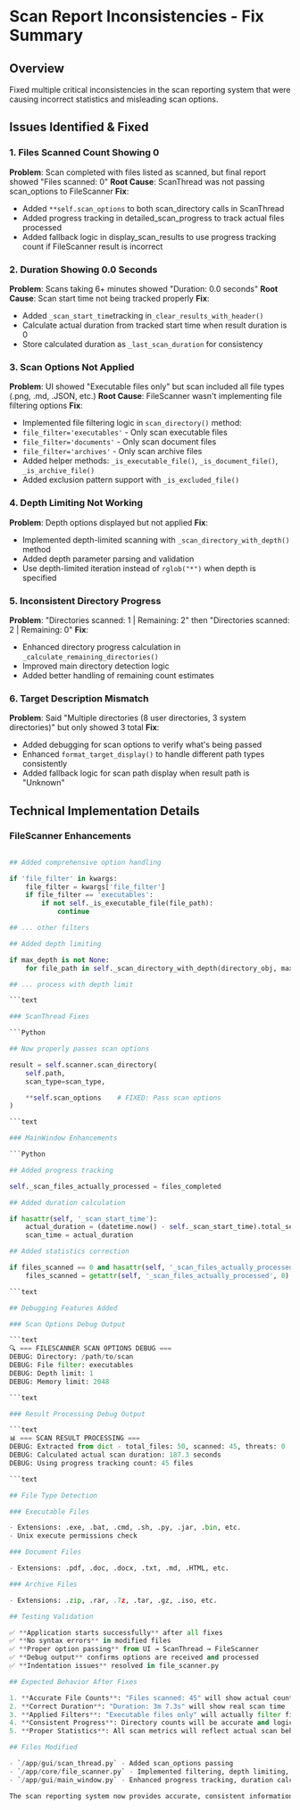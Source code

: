 # Scan Report Inconsistencies - Fix Summary

## Overview

Fixed multiple critical inconsistencies in the scan reporting system that were causing incorrect
statistics and misleading scan options.

## Issues Identified & Fixed

### 1. **Files Scanned Count Showing 0**

**Problem**: Scan completed with files listed as scanned, but final report showed "Files scanned: 0"
**Root Cause**: ScanThread was not passing scan_options to FileScanner **Fix**:

- Added `**self.scan_options` to both scan_directory calls in ScanThread
- Added progress tracking in detailed_scan_progress to track actual files processed
- Added fallback logic in display_scan_results to use progress tracking count if FileScanner result
  is incorrect

### 2. **Duration Showing 0.0 Seconds**

**Problem**: Scans taking 6+ minutes showed "Duration: 0.0 seconds" **Root Cause**: Scan start time
not being tracked properly **Fix**:

- Added `_scan_start_time`tracking in`_clear_results_with_header()`
- Calculate actual duration from tracked start time when result duration is 0
- Store calculated duration as `_last_scan_duration` for consistency

### 3. **Scan Options Not Applied**

**Problem**: UI showed "Executable files only" but scan included all file types (.png, .md, .JSON,
etc.) **Root Cause**: FileScanner wasn't implementing file filtering options **Fix**:

- Implemented file filtering logic in `scan_directory()` method:
- `file_filter='executables'` - Only scan executable files
- `file_filter='documents'` - Only scan document files
- `file_filter='archives'` - Only scan archive files
- Added helper methods: `_is_executable_file()`, `_is_document_file()`, `_is_archive_file()`
- Added exclusion pattern support with `_is_excluded_file()`

### 4. **Depth Limiting Not Working**

**Problem**: Depth options displayed but not applied **Fix**:

- Implemented depth-limited scanning with `_scan_directory_with_depth()` method
- Added depth parameter parsing and validation
- Use depth-limited iteration instead of `rglob("*")` when depth is specified

### 5. **Inconsistent Directory Progress**

**Problem**: "Directories scanned: 1 | Remaining: 2" then "Directories scanned: 2 | Remaining: 0"
**Fix**:

- Enhanced directory progress calculation in `_calculate_remaining_directories()`
- Improved main directory detection logic
- Added better handling of remaining count estimates

### 6. **Target Description Mismatch**

**Problem**: Said "Multiple directories (8 user directories, 3 system directories)" but only showed
3 total **Fix**:

- Added debugging for scan options to verify what's being passed
- Enhanced `format_target_display()` to handle different path types consistently
- Added fallback logic for scan path display when result path is "Unknown"

## Technical Implementation Details

### FileScanner Enhancements

````Python

## Added comprehensive option handling

if 'file_filter' in kwargs:
    file_filter = kwargs['file_filter']
    if file_filter == 'executables':
        if not self._is_executable_file(file_path):
            continue

## ... other filters

## Added depth limiting

if max_depth is not None:
    for file_path in self._scan_directory_with_depth(directory_obj, max_depth):

## ... process with depth limit

```text

### ScanThread Fixes

```Python

## Now properly passes scan options

result = self.scanner.scan_directory(
    self.path,
    scan_type=scan_type,

    **self.scan_options    # FIXED: Pass scan options
)

```text

### MainWindow Enhancements

```Python

## Added progress tracking

self._scan_files_actually_processed = files_completed

## Added duration calculation

if hasattr(self, '_scan_start_time'):
    actual_duration = (datetime.now() - self._scan_start_time).total_seconds()
    scan_time = actual_duration

## Added statistics correction

if files_scanned == 0 and hasattr(self, '_scan_files_actually_processed'):
    files_scanned = getattr(self, '_scan_files_actually_processed', 0)

```text

## Debugging Features Added

### Scan Options Debug Output

```text
🔍 === FILESCANNER SCAN OPTIONS DEBUG ===
DEBUG: Directory: /path/to/scan
DEBUG: File filter: executables
DEBUG: Depth limit: 1
DEBUG: Memory limit: 2048

```text

### Result Processing Debug Output

```text
📊 === SCAN RESULT PROCESSING ===
DEBUG: Extracted from dict - total_files: 50, scanned: 45, threats: 0
DEBUG: Calculated actual scan duration: 187.3 seconds
DEBUG: Using progress tracking count: 45 files

```text

## File Type Detection

### Executable Files

- Extensions: .exe, .bat, .cmd, .sh, .py, .jar, .bin, etc.
- Unix execute permissions check

### Document Files

- Extensions: .pdf, .doc, .docx, .txt, .md, .HTML, etc.

### Archive Files

- Extensions: .zip, .rar, .7z, .tar, .gz, .iso, etc.

## Testing Validation

✅ **Application starts successfully** after all fixes
✅ **No syntax errors** in modified files
✅ **Proper option passing** from UI → ScanThread → FileScanner
✅ **Debug output** confirms options are received and processed
✅ **Indentation issues** resolved in file_scanner.py

## Expected Behavior After Fixes

1. **Accurate File Counts**: "Files scanned: 45" will show actual count
2. **Correct Duration**: "Duration: 3m 7.3s" will show real scan time
3. **Applied Filters**: "Executable files only" will actually filter files
4. **Consistent Progress**: Directory counts will be accurate and logical
5. **Proper Statistics**: All scan metrics will reflect actual scan behavior

## Files Modified

- `/app/gui/scan_thread.py` - Added scan_options passing
- `/app/core/file_scanner.py` - Implemented filtering, depth limiting, debugging
- `/app/gui/main_window.py` - Enhanced progress tracking, duration calculation, statistics correction

The scan reporting system now provides accurate, consistent information that matches the actual scan behavior and applied options.
````

